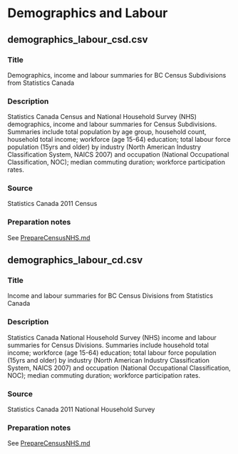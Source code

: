 # Demographics and Labour

## demographics_labour_csd.csv

### Title
Demographics, income and labour summaries for BC Census Subdivisions from Statistics Canada                                 

### Description
Statistics Canada Census and National Household Survey (NHS) demographics, income and labour summaries for Census Subdivisions.  Summaries include total population by age group, household count, household total income; workforce (age 15-64) education; total labour force population (15yrs and older) by industry (North American Industry Classification System, NAICS 2007) and occupation (National Occupational Classification, NOC); median commuting duration; workforce participation rates.

### Source
Statistics Canada 2011 Census

### Preparation notes
See [PrepareCensusNHS.md](`PrepareCensusNHS.md`)


## demographics_labour_cd.csv

### Title
Income and labour summaries for BC Census Divisions from Statistics Canada

### Description
Statistics Canada National Household Survey (NHS) income and labour summaries for Census Divisions.  Summaries include household total income; workforce (age 15-64) education; total labour force population (15yrs and older) by industry (North American Industry Classification System, NAICS 2007) and occupation (National Occupational Classification, NOC); median commuting duration; workforce participation rates.                                   

### Source
Statistics Canada 2011 National Household Survey

### Preparation notes
See [PrepareCensusNHS.md](`PrepareCensusNHS.md`)
